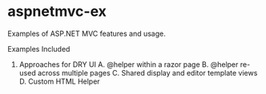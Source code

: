# aspnetmvc-ex
Examples of ASP.NET MVC features and usage.

Examples Included
1. Approaches for DRY UI
   A. @helper within a razor page
   B. @helper re-used across multiple pages
   C. Shared display and editor template views
   D. Custom HTML Helper

